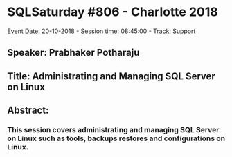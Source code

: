 # SQLSaturday #806 - Charlotte 2018
Event Date: 20-10-2018 - Session time: 08:45:00 - Track: Support
## Speaker: Prabhaker Potharaju
## Title: Administrating and Managing SQL Server on Linux
## Abstract:
### This session covers administrating and managing SQL Server on Linux such as tools, backups  restores and configurations on Linux.
